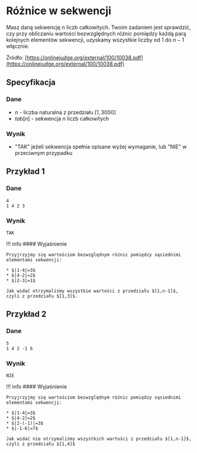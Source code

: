 # Różnice w sekwencji

Masz daną sekwencję $n$ liczb całkowitych. Twoim zadaniem jest sprawdzić, czy przy obliczaniu wartości bezwzględnych różnic pomiędzy każdą parą kolejnych elementów sekwencji, uzyskamy wszystkie liczby od $1$ do $n-1$ włącznie.

Źródło: [https://onlinejudge.org/external/100/10038.pdf](https://onlinejudge.org/external/100/10038.pdf)

## Specyfikacja

### Dane

* $n$ - liczba naturalna z przedziału $[1,3000]$
* $tab[n]$ - sekwencja $n$ liczb całkowitych

### Wynik

* "TAK" jeżeli sekwencja spełnia opisane wyżej wymaganie, lub "NIE" w przeciwnym przypadku

## Przykład 1

### Dane

```
4
1 4 2 3
```

### Wynik

```
TAK
```

!!! info
	#### Wyjaśnienie
	
	Przyjrzyjmy się wartościom bezwzględnym różnic pomiędzy sąsiednimi elementami sekwencji:
	
	* $|1-4|=3$
	* $|4-2|=2$
	* $|2-3|=1$
	
	Jak widać otrzymaliśmy wszystkie wartości z przedziału $[1,n-1]$, czyli z przedziału $[1,3]$.

## Przykład 2

### Dane

```
5
1 4 2 -1 6
```

### Wynik

```
NIE
```

!!! info
	#### Wyjaśnienie
	
	Przyjrzyjmy się wartościom bezwzględnym różnic pomiędzy sąsiednimi elementami sekwencji:
	
	* $|1-4|=3$
	* $|4-2|=2$
	* $|2-(-1)|=3$
	* $|-1-6|=7$
	
	Jak widać nie otrzymaliśmy wszystkich wartości z przedziału $[1,n-1]$, czyli z przedziału $[1,4]$
